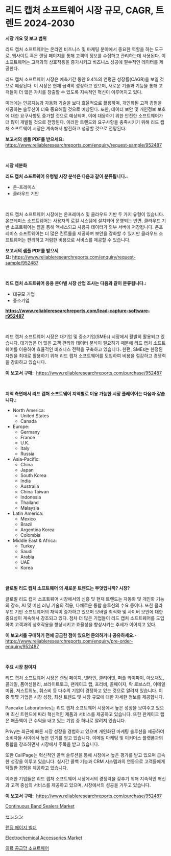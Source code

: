 <p><h1>리드 캡처 소프트웨어 시장 규모, CAGR, 트렌드 2024-2030</h1></p><p><strong>시장 개요 및 보고 범위</strong></p>
<p><p>리드 캡처 소프트웨어는 온라인 비즈니스 및 마케팅 분야에서 중요한 역할을 하는 도구로, 웹사이트 혹은 랜딩 페이지를 통해 고객의 정보를 수집하고 관리하는데 사용된다. 이 소프트웨어는 고객과의 상호작용을 증가시키고 비즈니스 성공에 필수적인 데이터를 제공한다.</p><p>리드 캡처 소프트웨어 시장은 예측기간 동안 9.4%의 연평균 성장률(CAGR)을 보일 것으로 예상된다. 이 시장은 현재 급격히 성장하고 있으며, 새로운 기술과 기능을 통해 고객들이 더 많은 가치를 창출할 수 있도록 지속적인 혁신이 이루어지고 있다. </p><p>미래에는 인공지능과 자동화 기술을 보다 효율적으로 활용하며, 개인화된 고객 경험을 제공하는 솔루션이 더욱 중요해질 것으로 예상된다. 또한, 데이터 보안 및 개인정보 보호에 대한 요구사항도 증가할 것으로 예상되며, 이에 대응하기 위한 안전한 소프트웨어가 더 많이 개발될 것으로 전망된다. 이러한 트렌드와 요구사항을 충족시키기 위해 리드 캡처 소프트웨어 시장은 계속해서 발전하고 성장할 것으로 전망된다.</p></p>
<p><strong>보고서의 샘플 PDF를 받으세요:</strong> <a href="https://www.reliableresearchreports.com/enquiry/request-sample/952487">https://www.reliableresearchreports.com/enquiry/request-sample/952487</a></p>
<p>&nbsp;</p>
<p><strong>시장 세분화</strong></p>
<p><strong>리드 캡처 소프트웨어 유형별 시장 분석은 다음과 같이 분류됩니다.:</strong></p>
<p><ul><li>온-프레미스</li><li>클라우드 기반</li></ul></p>
<p>&nbsp;</p>
<p><p>리드 캡처 소프트웨어 시장에는 온프레미스 및 클라우드 기반 두 가지 유형이 있습니다. 온프레미스 소프트웨어는 사용자의 로컬 시스템에 설치되어 운영되는 반면, 클라우드 기반 소프트웨어는 웹을 통해 액세스되고 사용자 데이터가 외부 서버에 저장됩니다. 온프레미스 소프트웨어는 더 많은 컨트롤을 제공하며 보안을 강화할 수 있지만 클라우드 소프트웨어는 편리하고 저렴한 비용으로 서비스를 제공할 수 있습니다.</p></p>
<p><strong>보고서의 샘플 PDF를 받으세요:</strong>&nbsp;<a href="https://www.reliableresearchreports.com/enquiry/request-sample/952487">https://www.reliableresearchreports.com/enquiry/request-sample/952487</a></p>
<p>&nbsp;</p>
<p><strong> 리드 캡처 소프트웨어 응용 분야별 시장 산업 조사는 다음과 같이 분류됩니다.:</strong></p>
<p><ul><li>대규모 기업</li><li>중소기업</li></ul></p>
<p><strong><a href="https://www.reliableresearchreports.com/lead-capture-software-r952487">https://www.reliableresearchreports.com/lead-capture-software-r952487</a></strong></p>
<p>&nbsp;</p>
<p><p>리드 캡처 소프트웨어 시장은 대기업 및 중소기업(SMEs) 시장에서 활발히 활용되고 있습니다. 대기업은 더 많은 고객 관리와 데이터 분석이 필요하기 때문에 리드 캡처 소프트웨어를 이용하여 효율적인 비즈니스 전략을 구축하고 있습니다. 한편, SMEs는 한정된 자원을 최대로 활용하기 위해 리드 캡처 소프트웨어를 도입하여 비용을 절감하고 경쟁력을 강화하고 있습니다.</p></p>
<p><strong>이 보고서 구매:</strong>&nbsp; <a href="https://www.reliableresearchreports.com/purchase/952487">https://www.reliableresearchreports.com/purchase/952487</a></p>
<p>&nbsp;</p>
<p><strong>지역 측면에서 리드 캡처 소프트웨어 지역별로 이용 가능한 시장 플레이어는 다음과 같습니다.:</strong></p>
<p><ul>
    <li>
        North America:
        <ul>
            <li>United States</li>
            <li>Canada</li>
        </ul>
    </li>
    <li>
        Europe:
        <ul>
            <li>Germany</li>
            <li>France</li>
            <li>U.K.</li>
            <li>Italy</li>
            <li>Russia</li>
        </ul>
    </li>
    <li>
        Asia-Pacific:
        <ul>
            <li>China</li>
            <li>Japan</li>
            <li>South Korea</li>
            <li>India</li>
            <li>Australia</li>
            <li>China Taiwan</li>
            <li>Indonesia</li>
            <li>Thailand</li>
            <li>Malaysia</li>
        </ul>
    </li>
    <li>
        Latin America:
        <ul>
            <li>Mexico</li>
            <li>Brazil</li>
            <li>Argentina Korea</li>
            <li>Colombia</li>
        </ul>
    </li>
    <li>
        Middle East & Africa:
        <ul>
            <li>Turkey</li>
            <li>Saudi</li>
            <li>Arabia</li>
            <li>UAE</li>
            <li>Korea</li>
        </ul>
    </li>
    </ul></p>
<p>&nbsp;</p>
<p><strong>글로벌 리드 캡처 소프트웨어 의 새로운 트렌드는 무엇입니까? 시장?</strong></p>
<p><p>글로벌 리드 캡처 소프트웨어 시장에서의 신흥 및 현재 트렌드는 자동화 및 개인화 기능의 강조, AI 및 머신 러닝 기술의 적용, 다채로운 통합 솔루션의 수요 등이다. 또한 클라우드 기반 소프트웨어의 채택이 증가하고 있으며 모바일 최적화 및 사이버 보안에 대한 중요성이 계속해서 강조되고 있다. 점차 더 많은 기업들이 리드 캡처 소프트웨어를 도입하여 고객과의 상호작용을 향상시키고 효율성을 향상시키는 추세가 이어지고 있다.</p></p>
<p><strong>이 보고서를 구매하기 전에 궁금한 점이 있으면 문의하거나 공유하세요.</strong>- <a href="https://www.reliableresearchreports.com/enquiry/pre-order-enquiry/952487">https://www.reliableresearchreports.com/enquiry/pre-order-enquiry/952487</a></p>
<p>&nbsp;</p>
<p><strong>주요 시장 참여자</strong></p>
<p><p>리드 캡처 소프트웨어 시장은 랜딩 페이지, 넷라인, 클리어빗, 퍼플 와이파이, 아보채토, 콜레일, 폼어셈블리, 브라이트토크, 팬케이크 랩, 프리비, 콜페이지, 락 로브스터, 이메일미폼, 저스트위노, 휘스비 등 다수의 기업이 경쟁하고 있는 것으로 알려져 있습니다. 이 중 몇몇 기업은 시장 성장, 최신 트렌드 및 시장 규모에 대한 자세한 정보를 제공합니다.</p><p>Pancake Laboratories는 리드 캡처 소프트웨어 시장에서 높은 성장을 보여주고 있으며 최신 트렌드에 따라 혁신적인 제품과 서비스를 제공하고 있습니다. 또한 판케이크 랩은 매출액이 큰 수익을 내고 있는 기업 중 하나로 알려져 있습니다.</p><p>Privy는 최근에 빠른 시장 성장을 경험하고 있으며 개인화된 마케팅 솔루션을 제공하여 소비자들 사이에서 높은 인기를 얻고 있습니다. 이메일 마케팅 및 이커머스 플랫폼과의 통합을 강조하면서 시장에서 주목을 받고 있습니다.</p><p>또한 CallPage는 혁신적인 콜백 솔루션을 통해 시장에서 높은 평가를 받고 있으며 급속한 성장을 이루고 있습니다. 실시간 콜백 기능과 CRM 시스템과의 연동으로 고객들에게 탁월한 경험을 제공하고 있습니다.</p><p>이러한 기업들은 리드 캡처 소프트웨어 시장에서의 경쟁력을 갖추기 위해 지속적인 혁신과 고객 중심의 서비스를 제공하고 있으며, 시장에서의 성공을 거두고 있습니다.</p></p>
<p><strong>이 보고서 구매:</strong>&nbsp;&nbsp;<a href="https://www.reliableresearchreports.com/purchase/952487">https://www.reliableresearchreports.com/purchase/952487</a></p>
<p><p><a href="https://github.com/nathandecarvalho/Market-Research-Report-List-3/blob/main/continuous-band-sealers-market.md">Continuous Band Sealers Market</a></p><p><a href="https://github.com/VernieBarton2023/Market-Research-Report-List-1/blob/main/834859976041.md">セレシン</a></p><p><a href="https://github.com/chupp85/Market-Research-Report-List-1/blob/main/135341171945.md">랜딩 페이지 빌더</a></p><p><a href="https://github.com/kosella/Market-Research-Report-List-3/blob/main/electrochemical-accessories-market.md">Electrochemical Accessories Market</a></p><p><a href="https://github.com/JackieFauhey9089475/Market-Research-Report-List-1/blob/main/987785871944.md">의료 공급망 소프트웨어</a></p></p>